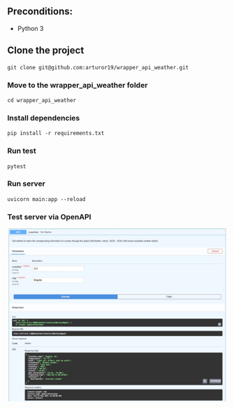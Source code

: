 ## Preconditions:

- Python 3

## Clone the project

```
git clone git@github.com:arturor19/wrapper_api_weather.git
```

### Move to the wrapper_api_weather folder

```
cd wrapper_api_weather
```

### Install dependencies

```
pip install -r requirements.txt
```

### Run test

```
pytest
```


### Run server

```
uvicorn main:app --reload
```

### Test server via OpenAPI

![Test via OpenAPI](https://github.com/arturor19/wrapper_api_weather/blob/main/images/test_via_openapi.JPG)


